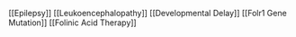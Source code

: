 [[Epilepsy]]
[[Leukoencephalopathy]]
[[Developmental Delay]]
[[Folr1 Gene Mutation]]
[[Folinic Acid Therapy]]
